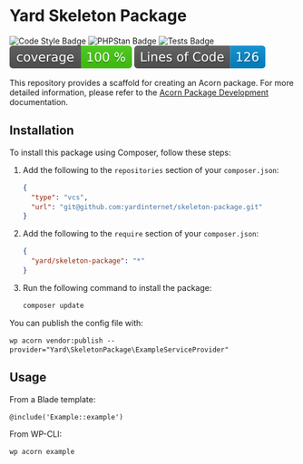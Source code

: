 # Yard Skeleton Package

![Code Style Badge](https://github.com/yardinternet/skeleton-package/actions/workflows/format-php.yml/badge.svg)
![PHPStan Badge](https://github.com/yardinternet/skeleton-package/actions/workflows/phpstan.yml/badge.svg)
![Tests Badge](https://github.com/yardinternet/skeleton-package/actions/workflows/run-tests.yml/badge.svg)
![Code Coverage Badge](https://raw.githubusercontent.com/yardinternet/skeleton-package/badges/coverage.svg)
![Lines of Code Badge](https://raw.githubusercontent.com/yardinternet/skeleton-package/badges/lines-of-code.svg)

This repository provides a scaffold for creating an Acorn package. For more detailed information, please refer to the [Acorn Package Development](https://roots.io/acorn/docs/package-development/) documentation.

## Installation

To install this package using Composer, follow these steps:

1. Add the following to the `repositories` section of your `composer.json`:

    ```json
    {
      "type": "vcs",
      "url": "git@github.com:yardinternet/skeleton-package.git"
    }
    ```

2. Add the following to the `require` section of your `composer.json`:

    ```json
    {
      "yard/skeleton-package": "*"
    }
    ```

3. Run the following command to install the package:

    ```sh
    composer update
    ```

You can publish the config file with:

```shell
wp acorn vendor:publish --provider="Yard\SkeletonPackage\ExampleServiceProvider"
```

## Usage

From a Blade template:

```blade
@include('Example::example')
```

From WP-CLI:

```shell
wp acorn example
```
